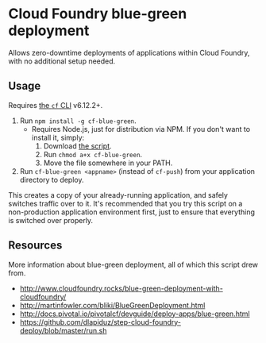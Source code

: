 # Cloud Foundry blue-green deployment

Allows zero-downtime deployments of applications within Cloud Foundry, with no additional setup needed.

## Usage

Requires [the `cf` CLI](https://docs.cloudfoundry.org/devguide/installcf/install-go-cli.html) v6.12.2+.

1. Run `npm install -g cf-blue-green`.
    * Requires Node.js, just for distribution via NPM. If you don't want to install it, simply:
        1. Download [the script](bin/cf-blue-green).
        1. Run `chmod a+x cf-blue-green`.
        1. Move the file somewhere in your PATH.
1. Run `cf-blue-green <appname>` (instead of `cf-push`) from your application directory to deploy.

This creates a copy of your already-running application, and safely switches traffic over to it. It's recommended that you try this script on a non-production application environment first, just to ensure that everything is switched over properly.

## Resources

More information about blue-green deployment, all of which this script drew from.

* http://www.cloudfoundry.rocks/blue-green-deployment-with-cloudfoundry/
* http://martinfowler.com/bliki/BlueGreenDeployment.html
* http://docs.pivotal.io/pivotalcf/devguide/deploy-apps/blue-green.html
* https://github.com/dlapiduz/step-cloud-foundry-deploy/blob/master/run.sh
